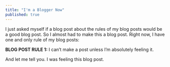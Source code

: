 ```yaml
---
title: "I'm a Blogger Now"
published: true
---
```


I just asked myself if a blog post about the rules of my blog posts would be a good blog post.  So I almost had to make this a blog post.  Right now, I have one and only rule of my blog posts:

**BLOG POST RULE 1:** I can’t make a post unless I’m absolutely feeling it.

And let me tell you.  I was feeling this blog post.
